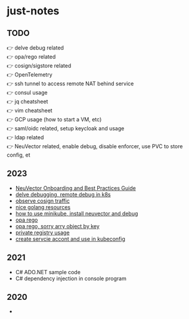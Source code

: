 # just-notes

## TODO
👉 delve debug related   
👉 opa/rego related   
👉 cosign/sigstore related   
👉 OpenTelemetry   
👉 ssh tunnel to access remote NAT behind service  
👉 consul usage     
👉 jq cheatsheet   
👉 vim cheatsheet   
👉 GCP usage (how to start a VM, etc)   
👉 saml/oidc related, setup keycloak and usage   
👉 ldap related   
👉 NeuVector related, enable debug, disable enforcer, use PVC to store config, et

## 2023
- [NeuVector Onboarding and Best Practices Guide](./documents/_GOOD_NV_Onboarding_5.0.pdf)   
- [delve debugging, remote debug in k8s](./2023/delve-debugging.md)   
- [observe cosign traffic](./2023/cosign-traffic.md)
- [nice golang resources](./2023/golang-part1.md)
- [how to use minikube, install neuvector and debug](./2023/minikube-howto.md)
- [opa rego](./2023/opa-rego.md)
- [opa rego, sorry arry object by key](./2023/opa-rego-sort-by-array-object.md)
- [private registry usage](./2023/private-registry.md)
- [create servcie accont and use in kubeconfig](./2023/serviceaccount-kubeconfig.md)


## 2021
- C# ADO.NET sample code
- C# dependency injection in console program

## 2020
- 